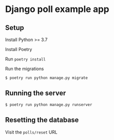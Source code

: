 # Django poll example app

## Setup

Install Python >= 3.7

Install Poetry

Run `poetry install`

Run the migrations

```
$ poetry run python manage.py migrate
```

## Running the server

```
$ poetry run python manage.py runserver
```

## Resetting the database

Visit the `polls/reset` URL
